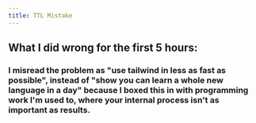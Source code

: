```yaml
---
title: TTL Mistake
---
```


## What I did wrong for the first 5 hours:
### I misread the problem as "use tailwind in less as fast as possible", instead of  "show you can learn a whole new language in a day" because I boxed this in with programming work I'm used to, where your internal process isn't as important as results.
